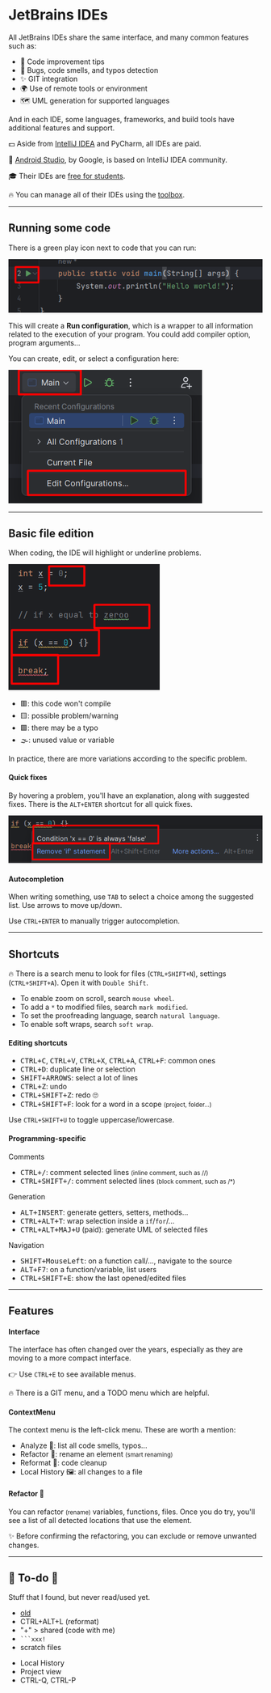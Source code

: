 # JetBrains IDEs

<div class="row row-cols-md-2"><div>

All JetBrains IDEs share the same interface, and many common features such as:

* 🚀 Code improvement tips
* 🧼 Bugs, code smells, and typos detection
* ✨ GIT integration
* 🌍 Use of remote tools or environment
* 🗺️ UML generation for supported languages

And in each IDE, some languages, frameworks, and build tools have additional features and support. 
</div><div>

💵 Aside from [IntelliJ IDEA](../idea/index.md) and PyCharm, all IDEs are paid.

📱 [Android Studio](https://developer.android.com/studio), by Google, is based on IntelliJ IDEA community.

🎓 Their IDEs are [free for students](https://www.jetbrains.com/shop/eform/students).

🔥 You can manage all of their IDEs using the [toolbox](https://www.jetbrains.com/toolbox-app/).
</div></div>

<hr class="sep-both">

## Running some code

<div class="row row-cols-md-2"><div>

There is a green play icon next to code that you can run:

![run](_images/run.png)

This will create a **Run configuration**, which is a wrapper to all information related to the execution of your program. You could add compiler option, program arguments...
</div><div>

You can create, edit, or select a configuration here:

![run_config](_images/run_config.png)
</div></div>

<hr class="sep-both">

## Basic file edition

<div class="row row-cols-md-2"><div>

When coding, the IDE will highlight or underline problems.

<div class="row row-cols-md-2"><div>

![editing](_images/editing.png)
</div><div>

* 🟥: this code won't compile
* 🟨: possible problem/warning
* 🟩: there may be a typo
* 🌫️: unused value or variable

In practice, there are more variations according to the specific problem.
</div></div>
</div><div>

#### Quick fixes

By hovering a problem, you'll have an explanation, along with suggested fixes. There is the `ALT+ENTER` shortcut for all quick fixes.

![Quick fixes](_images/quick_fixes.png)

#### Autocompletion

When writing something, use `TAB` to select a choice among the suggested list. Use arrows to move up/down.

Use `CTRL+ENTER` to manually trigger autocompletion.
</div></div>

<hr class="sep-both">

## Shortcuts

<div class="row row-cols-md-2"><div>

🔥 There is a search menu to look for files (`CTRL+SHIFT+N`), settings (`CTRL+SHIFT+A`). Open it with `Double Shift`.

* To enable zoom on scroll, search `mouse wheel`.
* To add a `*` to modified files, search `mark modified`.
* To set the proofreading language, search `natural language`.
* To enable soft wraps, search `soft wrap`.

#### Editing shortcuts

* <kbd>CTRL+C</kbd>, <kbd>CTRL+V</kbd>, <kbd>CTRL+X</kbd>, <kbd>CTRL+A</kbd>, <kbd>CTRL+F</kbd>: common ones
* <kbd>CTRL+D</kbd>: duplicate line or selection
* <kbd>SHIFT+ARROWS</kbd>: select a lot of lines
* <kbd>CTRL+Z</kbd>: undo
* <kbd>CTRL+SHIFT+Z</kbd>: redo 🙄
* <kbd>CTRL+SHIFT+F</kbd>: look for a word in a scope <small>(project, folder...)</small>

Use `CTRL+SHIFT+U` to toggle uppercase/lowercase.

</div><div>

#### Programming-specific

Comments

* <kbd>CTRL+/</kbd>: comment selected lines <small>(inline comment, such as //)</small>
* <kbd>CTRL+SHIFT+/</kbd>: comment selected lines <small>(block comment, such as /*)</small>

Generation

* <kbd>ALT+INSERT</kbd>: generate getters, setters, methods...
* <kbd>CTRL+ALT+T</kbd>: wrap selection inside a `if`/`for`/...
* <kbd>CTRL+ALT+MAJ+U</kbd> (paid): generate UML of selected files

Navigation

* <kbd>SHIFT+MouseLeft</kbd>: on a function call/..., navigate to the source
* <kbd>ALT+F7</kbd>: on a function/variable, list users
* <kbd>CTRL+SHIFT+E</kbd>: show the last opened/edited files
</div></div>

<hr class="sep-both">

## Features

<div class="row row-cols-md-2"><div>

#### Interface

The interface has often changed over the years, especially as they are moving to a more compact interface.

👉 Use `CTRL+E` to see available menus.

🔥 There is a GIT menu, and a TODO menu which are helpful.

#### ContextMenu

The context menu is the left-click menu. These are worth a mention:

* Analyze 🔎: list all code smells, typos...
* Refactor 🎯: rename an element <small>(smart renaming)</small>
* Reformat 🧼: code cleanup
* Local History 🖼️: all changes to a file
</div><div>

#### Refactor 🧼

You can refactor <small>(rename)</small> variables, functions, files. Once you do try, you'll see a list of all detected locations that use the element.

✨ Before confirming the refactoring, you can exclude or remove unwanted changes.
</div></div>

<hr class="sep-both">

## 👻 To-do 👻

Stuff that I found, but never read/used yet.

<div class="row row-cols-md-2"><div>

* [old](_old.md)
* CTRL+ALT+L (reformat)
* "+" > shared (code with me)
* <code>\`\`\`xxx!</code>
* scratch files
</div><div>

* Local History
* Project view
* CTRL-Q, CTRL-P

</div></div>